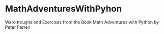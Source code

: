 # MathAdventuresWithPyhon
Walk-troughs and Exercises from the Book Math Adventures with Python by Peter Farrell
